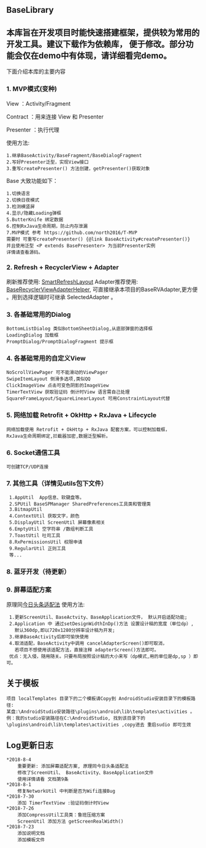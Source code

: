 ## BaseLibrary ##

  本库旨在开发项目时能快速搭建框架，提供较为常用的开发工具。建议下载作为依赖库，
  便于修改。部分功能会仅在demo中有体现，请详细看完demo。
-----------------------------------------------------
  下面介绍本库的主要内容
### 1. MVP模式(变种) ###
  View ：Activity/Fragment

  Contract ：用来连接 View 和 Presenter

  Presenter ：执行代理

 使用方法:

    1.继承BaseActivity/BaseFragment/BaseDialogFragment
    2.写好Presenter泛型，实现View接口
    3.重写createPresenter() 方法创建，getPresenter()获取对象

Base 大致功能如下：

    1.切换语言
    2.切换日夜模式
    3.检测横竖屏
    4.显示/隐藏Loading弹框
    5.ButterKnife 绑定数据
    6.控制RxJava生命周期，防止内存泄漏
    7.MVP模式 参考 https://github.com/north2016/T-MVP
    需要时 可重写createPresenter() {@link BaseActivity#createPresenter()}  并且使用泛型 <P extends BasePresenter> 为当前Presenter实例
    详情请查看源码。

### 2. Refresh + RecyclerView + Adapter ###
 刷新推荐使用: [SmartRefreshLayout](https://github.com/scwang90/SmartRefreshLayout)
 Adapter推荐使用: [BaseRecyclerViewAdapterHelper](https://github.com/CymChad/BaseRecyclerViewAdapterHelper),
 可直接继承本项目的BaseRVAdapter,更方便 。用到选择逻辑时可继承 SelectedAdapter 。
### 3. 各基础常用的Dialog ###
    BottomListDialog 类似BottomSheetDialog,从底部弹窗的选择框
    LoadingDialog 加载框
    PromptDialog/PromptDialogFragment 提示框

### 4. 各基础常用的自定义View ###
    NoScrollViewPager 可不能滑动的ViewPager
    SwipeItemLayout 侧滑多选项,类似QQ
    ClickImageView 点击可变色阴影的ImageView
    TimerTextView 获取验证码 倒计时View 语言需自己处理
    SquareFrameLayout/SquareLinearLayout 可用ConstraintLayout代替

### 5. 网络加载 Retrofit + OkHttp + RxJava + Lifecycle ###
    网络加载使用 Retrofit + OkHttp + RxJava 配套方案，可以控制加载框，
    RxJava生命周期绑定,拦截器加密,数据泛型解析。

### 6. Socket通信工具 ###
    可创建TCP/UDP连接


### 7. 其他工具（详情见utils包下文件） ###
     1.AppUtil  App信息、软键盘等。
     2.SPUtil BaseSPManager SharedPreferences工具类和管理类
     3.BitmapUtil
     4.ContextUtil 获取文字，颜色
     5.DisplayUtil ScreenUtil 屏幕像素相关
     6.EmptyUtil 空字符串 /数组判断工具
     7.ToastUtil 吐司工具
     8.RxPermissionsUtil 权限申请
     9.RegularUtil 正则工具
     等...


### 8. 蓝牙开发（待更新） ###

### 9. 屏幕适配方案 ###
原理同[今日头条适配法](https://mp.weixin.qq.com/s/d9QCoBP6kV9VSWvVldVVwA)
    使用方法:
   ```
    1.更新ScreenUtil、BaseActvity、BaseApplication文件， 默认开启适配功能;
    2.Application 中 通过setDesignWidthInDp()方法 设置设计稿的宽度（单位dp）,
      默认360dp,即以720x1280分辨率设计稿为开发;
    3.继承BaseActivity后即可愉快使用
    4.取消适配，BaseActivity中调用 cancelAdapterScreen()即可取消，
      若项目不想使用该适配方法，直接注释 adapterScreen()方法即可。
    优点：无入侵，随用随关。只要布局按照设计稿的大小来写（dp模式,用的单位是dp,sp ）即可。
   ```


##  关于模板 ##
    项目 localTemplates 目录下的二个模板请Copy到 AndroidStudio安装目录下的模板路径:
    某盘:\AndroidStudio安装路径\plugins\android\lib\templates\activities 。
    例：我的studio安装路径在C:\AndroidStudio, 找到该目录下的
    \plugins\android\lib\templates\activities ,copy进去 重启sudio 即可生效


## Log更新日志 ##

    *2018-8-4
        重要更新: 添加屏幕适配方案, 原理同今日头条适配法
        修改了ScreenUtil、 BaseActivity、BaseApplication文件
        使用详情请看 文档第9条
    *2018-8-1
        修复NetworkUtil 中判断是否为Wifi连接Bug
    *2018-7-30
        添加 TimerTextView :验证码倒计时View
    *2018-7-26
        添加CompressUtil工具类：鲁班压缩方案
        ScreenUtil 添加方法 getScreenRealWidth()
    *2018-7-23
        添加说明文档
        添加模板文件